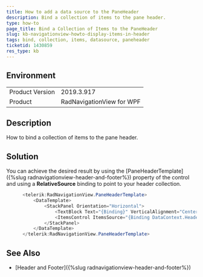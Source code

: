 ```yaml
---
title: How to add a data source to the PaneHeader
description: Bind a collection of items to the pane header.
type: how-to
page_title: Bind a Collection of Items to the PaneHeader
slug: kb-navigationview-howto-display-items-in-header
tags: bind, collection, items, datasource, paneheader
ticketid: 1430859
res_type: kb
---
```


## Environment
<table>
	<tbody>
		<tr>
			<td>Product Version</td>
			<td>2019.3.917</td>
		</tr>
		<tr>
			<td>Product</td>
			<td>RadNavigationView for WPF</td>
		</tr>
	</tbody>
</table>


## Description

How to bind a collection of items to the pane header.

## Solution

You can achieve the desired result by using the [PaneHeaderTemplate]({%slug radnavigationview-header-and-footer%}) property of the control and using a **RelativeSource** binding to point to your header collection.


```C#
      <telerik:RadNavigationView.PaneHeaderTemplate>
          <DataTemplate>
              <StackPanel Orientation="Horizontal">
                  <TextBlock Text="{Binding}" VerticalAlignment="Center" />
                  <ItemsControl ItemsSource="{Binding DataContext.HeaderItems, RelativeSource={RelativeSource AncestorType=telerik:RadNavigationView}}" />
              </StackPanel>
          </DataTemplate>
      </telerik:RadNavigationView.PaneHeaderTemplate>
```

## See Also

* [Header and Footer]({%slug radnavigationview-header-and-footer%})
